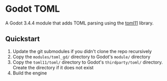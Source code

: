 # Godot TOML
A Godot 3.4.4 module that adds TOML parsing using the [toml11](https://github.com/ToruNiina/toml11) library.


## Quickstart
1. Update the git submodules if you didn't clone the repo recursively
2. Copy the `modules/toml_gd/` directory to Godot's `module/` directory
3. Copy the `toml11/toml/` directory to Godot's `thirdparty/toml/` directory. Create the directory if it does not exist
4. Build the engine

